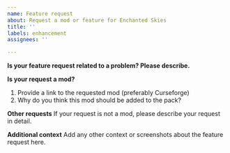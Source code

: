 ```yaml
---
name: Feature request
about: Request a mod or feature for Enchanted Skies
title: ''
labels: enhancement
assignees: ''

---
```


**Is your feature request related to a problem? Please describe.**

**Is your request a mod?**
1. Provide a link to the requested mod (preferably Curseforge)
2. Why do you think this mod should be added to the pack?

**Other requests**
If your request is not a mod, please describe your request in detail.

**Additional context**
Add any other context or screenshots about the feature request here.
